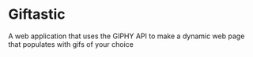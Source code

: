 # Giftastic
A web application that uses the GIPHY API to make a dynamic web page that populates with gifs of your choice
